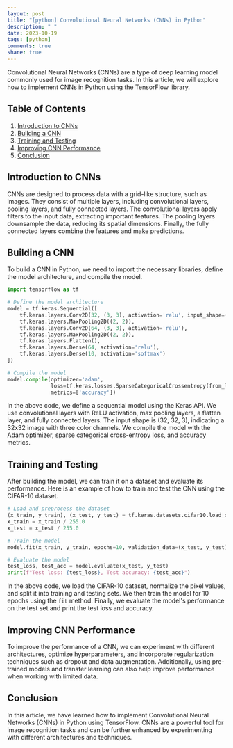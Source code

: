 ```yaml
---
layout: post
title: "[python] Convolutional Neural Networks (CNNs) in Python"
description: " "
date: 2023-10-19
tags: [python]
comments: true
share: true
---
```


Convolutional Neural Networks (CNNs) are a type of deep learning model commonly used for image recognition tasks. In this article, we will explore how to implement CNNs in Python using the TensorFlow library.

## Table of Contents

1. [Introduction to CNNs](#introduction-to-cnns)
2. [Building a CNN](#building-a-cnn)
3. [Training and Testing](#training-and-testing)
4. [Improving CNN Performance](#improving-cnn-performance)
5. [Conclusion](#conclusion)

## Introduction to CNNs

CNNs are designed to process data with a grid-like structure, such as images. They consist of multiple layers, including convolutional layers, pooling layers, and fully connected layers. The convolutional layers apply filters to the input data, extracting important features. The pooling layers downsample the data, reducing its spatial dimensions. Finally, the fully connected layers combine the features and make predictions.

## Building a CNN

To build a CNN in Python, we need to import the necessary libraries, define the model architecture, and compile the model.

```python
import tensorflow as tf

# Define the model architecture
model = tf.keras.Sequential([
    tf.keras.layers.Conv2D(32, (3, 3), activation='relu', input_shape=(32, 32, 3)),
    tf.keras.layers.MaxPooling2D((2, 2)),
    tf.keras.layers.Conv2D(64, (3, 3), activation='relu'),
    tf.keras.layers.MaxPooling2D((2, 2)),
    tf.keras.layers.Flatten(),
    tf.keras.layers.Dense(64, activation='relu'),
    tf.keras.layers.Dense(10, activation='softmax')
])

# Compile the model
model.compile(optimizer='adam',
              loss=tf.keras.losses.SparseCategoricalCrossentropy(from_logits=True),
              metrics=['accuracy'])
```

In the above code, we define a sequential model using the Keras API. We use convolutional layers with ReLU activation, max pooling layers, a flatten layer, and fully connected layers. The input shape is (32, 32, 3), indicating a 32x32 image with three color channels. We compile the model with the Adam optimizer, sparse categorical cross-entropy loss, and accuracy metrics.

## Training and Testing

After building the model, we can train it on a dataset and evaluate its performance. Here is an example of how to train and test the CNN using the CIFAR-10 dataset.

```python
# Load and preprocess the dataset
(x_train, y_train), (x_test, y_test) = tf.keras.datasets.cifar10.load_data()
x_train = x_train / 255.0
x_test = x_test / 255.0

# Train the model
model.fit(x_train, y_train, epochs=10, validation_data=(x_test, y_test))

# Evaluate the model
test_loss, test_acc = model.evaluate(x_test, y_test)
print(f"Test loss: {test_loss}, Test accuracy: {test_acc}")
```

In the above code, we load the CIFAR-10 dataset, normalize the pixel values, and split it into training and testing sets. We then train the model for 10 epochs using the `fit` method. Finally, we evaluate the model's performance on the test set and print the test loss and accuracy.

## Improving CNN Performance

To improve the performance of a CNN, we can experiment with different architectures, optimize hyperparameters, and incorporate regularization techniques such as dropout and data augmentation. Additionally, using pre-trained models and transfer learning can also help improve performance when working with limited data.

## Conclusion

In this article, we have learned how to implement Convolutional Neural Networks (CNNs) in Python using TensorFlow. CNNs are a powerful tool for image recognition tasks and can be further enhanced by experimenting with different architectures and techniques.
